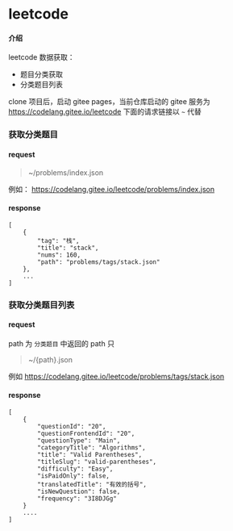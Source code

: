 # leetcode

#### 介绍
leetcode 数据获取：
- 题目分类获取
- 分类题目列表

clone 项目后，启动 gitee pages，当前仓库启动的 gitee 服务为 https://codelang.gitee.io/leetcode
下面的请求链接以 `~` 代替

### 获取分类题目

#### request

> ~/problems/index.json

例如： https://codelang.gitee.io/leetcode/problems/index.json


#### response

```
[
	{
		"tag": "栈",
		"title": "stack",
		"nums": 160,
		"path": "problems/tags/stack.json"
	},
	...
]
```

### 获取分类题目列表

#### request

path 为 `分类题目` 中返回的 path 只

> ~/{path}.json

例如 https://codelang.gitee.io/leetcode/problems/tags/stack.json

#### response
```
[
	{
		"questionId": "20",
		"questionFrontendId": "20",
		"questionType": "Main",
		"categoryTitle": "Algorithms",
		"title": "Valid Parentheses",
		"titleSlug": "valid-parentheses",
		"difficulty": "Easy",
		"isPaidOnly": false,
		"translatedTitle": "有效的括号",
		"isNewQuestion": false,
		"frequency": "3I8DJGg"
	}
    ....
]
```
